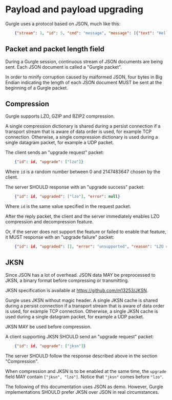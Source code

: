 # Payload and payload upgrading

Gurgle uses a protocol based on JSON, much like this:

```json
    {"stream": 1, "id": 5, "cmd": "message", "message": [{"text": "Hello world"}], "message_id": 0}
```

## Packet and packet length field

During a Gurgle session, continuous stream of JSON documents are being sent. Each JSON document is called a "Gurgle packet".

In order to minify corruption caused by malformed JSON, four bytes in Big Endian indicating the length of each JSON document MUST be sent at the beginning of a Gurgle packet.

## Compression

Gurgle supports LZO, GZIP and BZIP2 compression.

A single compression dictionary is shared during a persist connection if a transport stream that is aware of data order is used, for example TCP connection. Otherwise, a single compression dictionary is used during a single datagram packet, for example a UDP packet.

The client sends an "upgrade request" packet:

```json
    {"id": id, "upgrade": ["lzo"]}
```

Where `id` is a random number between 0 and 2147483647 chosen by the client.

The server SHOULD response with an "upgrade success" packet:

```json
    {"id": id, "upgraded": ["lzo"], "error": null}
```

Where `id` is the same value specified in the request packet.

After the reply packet, the client and the server immediately enables LZO compression and decompression feature.

Or, if the server does not support the feature or failed to enable that feature, it MUST response with an "upgrade failure" packet:

```json
    {"id": id, "upgraded": [], "error": "unsupported", "reason": "LZO compression is disabled on this server"}
```

## JKSN

Since JSON has a lot of overhead. JSON data MAY be preprocessed to JKSN, a binary format before compressing or transmitting.

JKSN specification is available at <https://github.com/m13253/JKSN>.

Gurgle uses JKSN without magic header. A single JKSN cache is shared during a persist connection if a transport stream that is aware of data order is used, for example TCP connection. Otherwise, a single JKSN cache is used during a single datagram packet, for example a UDP packet.

JKSN MAY be used before compression.

A client supporting JKSN SHOULD send an "upgrade request" packet:

```json
    {"id": id, "upgrade": ["jksn"]}
```

The server SHOULD follow the response described above in the section "Compression".

When compression and JKSN is to be enabled at the same time, the `upgrade` field MAY contain `["jksn", "lzo"]`. Notice that `"jksn"` comes before `"lzo"`.

The following of this documentation uses JSON as demo. However, Gurgle implementations SHOULD prefer JKSN over JSON in real circumstances.
